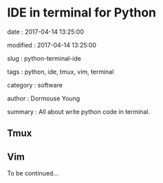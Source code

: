 IDE in terminal for Python
==========================

date
:   2017-04-14 13:25:00

modified
:   2017-04-14 13:25:00

slug
:   python-terminal-ide

tags
:   python, ide, tmux, vim, terminal

category
:   software

author
:   Dormouse Young

summary
:   All about write python code in terminal.

Tmux
----

Vim
---

To be continued...
